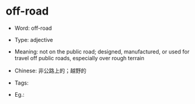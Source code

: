 # off-road

- Word: off-road

- Type: adjective
- Meaning: not on the public road; designed, manufactured, or used for travel off public roads, especially over rough terrain
- Chinese: 非公路上的；越野的
- Tags: 
- Eg.: 

